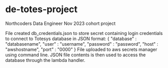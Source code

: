 # de-totes-project

Northcoders Data Engineer Nov 2023 cohort project

File created db_credentials.json to store secret containing login credentials to connect to Totesys database in JSON format:
{
    "database" : "databasename",
    "user" : "username",
    "password" : "password",
    "host" : "awshostname",
    "port" : "0000"
}
File uploaded to aws secrets manager using command line. JSON file contents is then used to access the database through the lambda handler.




